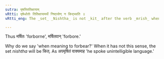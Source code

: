 ```yaml
---
sutra: मृषस्तितिक्षायाम्
vRtti: मृषेर्धातोः तितिक्षायामर्थे निष्ठासेण् न किद्भवति ॥
vRtti_eng: The _set_ _Nishtha_ is not _kit_ after the verb _mrish_ when meaning 'to forbear.'

---
```

Thus मर्षितः 'forborne', मर्षितवान् 'forbore.'

Why do we say 'when meaning to forbear?' When it has not this sense, the set _nishtha_ will be कित्. As अपमृषितं वाक्यमाह 'he spoke unintelligible language.'